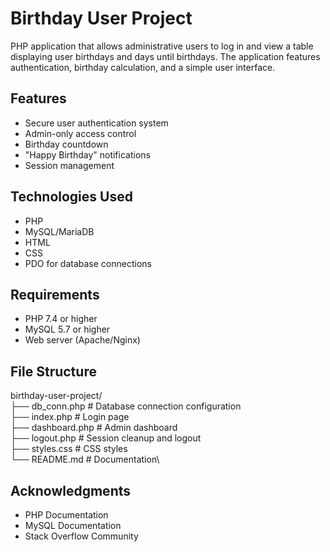 # Birthday User Project

PHP application that allows administrative users to log in and view a table 
displaying user birthdays and days until birthdays. The application features 
authentication, birthday calculation, and a simple user interface.

## Features

- Secure user authentication system
- Admin-only access control
- Birthday countdown 
- "Happy Birthday" notifications
- Session management

## Technologies Used

- PHP 
- MySQL/MariaDB
- HTML
- CSS
- PDO for database connections

## Requirements

- PHP 7.4 or higher
- MySQL 5.7 or higher
- Web server (Apache/Nginx)

## File Structure

birthday-user-project/\
├── db_conn.php         # Database connection configuration\
├── index.php          # Login page\
├── dashboard.php      # Admin dashboard\
├── logout.php         # Session cleanup and logout\
├── styles.css         # CSS styles\
└── README.md         # Documentation\

## Acknowledgments

- PHP Documentation
- MySQL Documentation
- Stack Overflow Community
